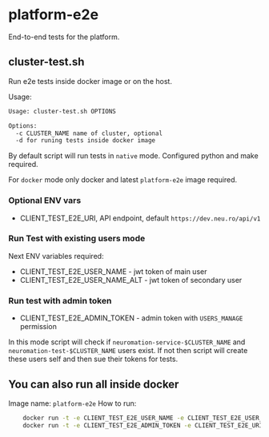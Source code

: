# platform-e2e


End-to-end tests for the platform.


## cluster-test.sh

Run e2e tests inside docker image or on the host.

Usage:
```bash
Usage: cluster-test.sh OPTIONS

Options:
  -c CLUSTER_NAME name of cluster, optional
  -d for runing tests inside docker image
```
By default script will run tests in `native` mode. Configured python and make required.

For `docker` mode only docker  and latest `platform-e2e` image required.


### Optional ENV vars

* CLIENT_TEST_E2E_URI,  API endpoint, default `https://dev.neu.ro/api/v1` 

### Run Test with existing users mode

Next ENV variables required:
* CLIENT_TEST_E2E_USER_NAME - jwt token of main user
* CLIENT_TEST_E2E_USER_NAME_ALT - jwt token of secondary user


### Run test with admin token

* CLIENT_TEST_E2E_ADMIN_TOKEN - admin token with `USERS_MANAGE` permission

In this mode script will check if `neuromation-service-$CLUSTER_NAME` and `neuromation-test-$CLUSTER_NAME` users exist. If not then script will create these users self and then sue their tokens for tests.




## You can also run all inside docker

Image name: `platform-e2e`
How to run:
```bash
    docker run -t -e CLIENT_TEST_E2E_USER_NAME -e CLIENT_TEST_E2E_USER_NAME_ALT -e CLIENT_TEST_E2E_URI -e CLUSTER_NAME platform-e2e cluster-test
    docker run -t -e CLIENT_TEST_E2E_ADMIN_TOKEN -e CLIENT_TEST_E2E_URI -e CLUSTER_NAME platform-e2e cluster-test

```
